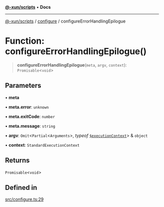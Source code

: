 [**@-xun/scripts**](../../README.md) • **Docs**

***

[@-xun/scripts](../../README.md) / [configure](../README.md) / configureErrorHandlingEpilogue

# Function: configureErrorHandlingEpilogue()

> **configureErrorHandlingEpilogue**(`meta`, `argv`, `context`): `Promisable`\<`void`\>

## Parameters

• **meta**

• **meta.error**: `unknown`

• **meta.exitCode**: `number`

• **meta.message**: `string`

• **argv**: `Omit`\<`Partial`\<`Arguments`\>, *typeof* [`$executionContext`](../variables/$executionContext.md)\> & `object`

• **context**: `StandardExecutionContext`

## Returns

`Promisable`\<`void`\>

## Defined in

[src/configure.ts:29](https://github.com/Xunnamius/xscripts/blob/a81742e25e05086f0ea05fd2898f977d0cd4c168/src/configure.ts#L29)

